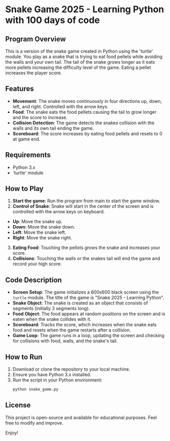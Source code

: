 # Snake Game 2025 - Learning Python with 100 days of code 

## Program Overview
This is a version of the snake game created in Python using the 'turtle' module. You play as a snake that is trying to eat 
food pellets while avoiding the walls and your own tail. The tail of the snake grows longer as it eats more pellets increasing 
the difficulty level of the game. Eating a pellet increases the player score. 


## Features 
- **Movement**: The snake moves continuously in four directions up, down, left, and right. Controlled with the arrow keys. 
- **Food**: The snake eats the food pellets causing the tail to grow longer and the score to increase.
- **Collision Detection**: The game detects the snakes collision with the walls and its own tail ending the game.
- **Scoreboard**: The score increases by eating food pellets and resets to 0 at game end.

## Requirements 
- Python 3.x
- 'turtle' module

## How to Play 
1. **Start the game**: Run the program from main to start the game window.
2. **Control of Snake**: Snake will start in the center of the screen and is controlled with the arrow keys on keyboard.
  - **Up**: Move the snake up.
  - **Down**: Move the snake down.
  - **Left**: Move the snake left.
  - **Right**: Move the snake right.
3. **Eating Food**: Touching the pellots grows the snake and increases your score.
4. **Collisions**: Touching the walls or the snakes tail will end the game and record your high score.

## Code Description
- **Screen Setup**: The game initializes a 600x600 black screen using the `turtle` module. The title of the game is "Snake 2025 - Learning Python".
- **Snake Object**: The snake is created as an object that consists of segments (initially 3 segments long).
- **Food Object**: The food appears at random positions on the screen and is eaten when the snake collides with it.
- **Scoreboard**: Tracks the score, which increases when the snake eats food and resets when the game restarts after a collision.
- **Game Loop**: The game runs in a loop, updating the screen and checking for collisions with food, walls, and the snake's tail.

## How to Run
1. Download or clone the repository to your local machine.
2. Ensure you have Python 3.x installed.
3. Run the script in your Python environment:
   ```bash
   python snake_game.py


## License
This project is open-source and available for educational purposes. Feel free to modify and improve. 

Enjoy! 
   
